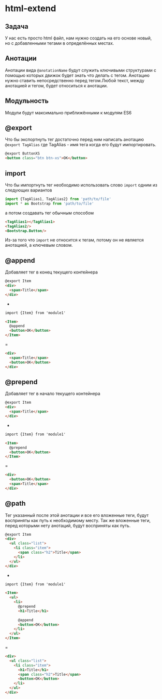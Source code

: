 # html-extend

## Задача
У нас есть просто html файл, нам нужно создать на его основе новый, но с добавленными тегами в определённых местах.

## Анотации
Анотации вида `@anotationName` будут служить ключивыми структурами с помощью которых движок будет знать что делать с тегом. Анотацию нужно ставить непосредственно перед тегом.Любой текст, между анотацией и тегом, будет относиться к анотации.

## Модульность
Модули будут максимально приближёнными к модулям ES6

## @export
Что бы экспортнуть тег достаточно перед ним написать анотацию `@export TagAlias` где TagAlias - имя тега когда его будут импортировать.
```html
@export ButtonXS
<button class="btn btn-xs">OK</button>
```

## import
Что бы импортнуть тег необходимо использовать слово `import` одним из следующих вариантов
```javascript
import {TagAlias1, TagAlias2} from 'path/to/file'
import * as Bootstrap from 'path/to/file'
```
а потом создавать тег обычным способом
```html
<TagAlias1></TagAlias1>
<TagAlias2/>
<Bootstrap.Button/>
```
Из-за того что `import` не относится к тегам, потому он не является анотацией, а ключевым словом.

## @append
Добавляет тег в конец текущего контейнера
```html
@export Item
<div>
  <span>Title</span>
</div>
```
+
```html
import {Item} from 'module1'

<Item>
  @append
  <button>OK</button>
</Item>
```
=
```html
<div>
  <span>Title</span>
  <button>OK</button>
</div>
```

## @prepend
Добавляет тег в начало текущего контейнера
```html
@export Item
<div>
  <span>Title</span>
</div>
```
+
```html
import {Item} from 'module1'

<Item>
  @prepend
  <button>OK</button>
</Item>
```
=
```html
<div>
  <button>OK</button>
  <span>Title</span>
</div>
```

## @path
Тег указанный после этой анотации и все его вложенные теги, будут восприняты как путь к необходимому месту. Так же вложенные теги, перед которыми нету анотаций, будут восприняты как путь.
```html
@export Item
<div>
  <ul class="list">
    <li class="item">
      <span class="h2">Title</span>
    </li>
  </ul>
</div>
```
+
```html
import {Item} from 'module1'

<Item>
  <ul>
    <li>
      @prepend
      <h1>Title</h1>
      
      @append
      <button>OK</button>
    </li>
  </ul>
</Item>
```
=
```html
<div>
  <ul class="list">
    <li class="item">
      <h1>Title</h1>
      <span class="h2">Title</span>
      <button>OK</button>
    </li>
  </ul>
</div>
```

